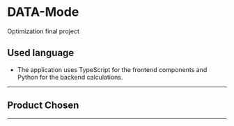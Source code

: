 # DATA-Mode
Optimization final project

## Used language
- The application uses TypeScript for the frontend components and Python for the backend  calculations.
----------------------------------

## Product Chosen
--------------------
